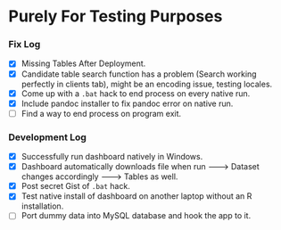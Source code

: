 # Purely For Testing Purposes

### Fix Log

- [x] Missing Tables After Deployment.   
- [x] Candidate table search function has a problem (Search working perfectly in clients tab), might be an encoding issue, testing locales.
- [x] Come up with a `.bat` hack to end process on every native run. 
- [x] Include pandoc installer to fix pandoc error on native run.
- [ ] Find a way to end process on program exit.

### Development Log

- [x] Successfully run dashboard natively in Windows.
- [x] Dashboard automatically downloads file when run ---> Dataset changes accordingly ---> Tables as well.
- [x] Post secret Gist of `.bat` hack. 
- [x] Test native install of dashboard on another laptop without an R installation.
- [ ] Port dummy data into MySQL database and hook the app to it.
